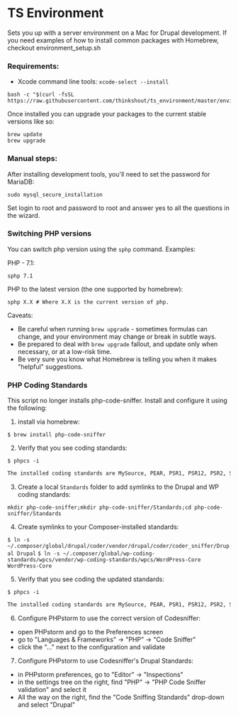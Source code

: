 TS Environment
====================

Sets you up with a server environment on a Mac for Drupal development. If you need examples of how to install common packages with Homebrew, checkout environment_setup.sh

### Requirements:

 - Xcode command line tools: `xcode-select --install`

```
bash -c "$(curl -fsSL https://raw.githubusercontent.com/thinkshout/ts_environment/master/environment_setup.sh)"
```

Once installed you can upgrade your packages to the current stable versions like so:

```
brew update
brew upgrade
```

### Manual steps:

After installing development tools, you'll need to set the password for MariaDB:
```
sudo mysql_secure_installation
```
Set login to root and password to root and answer yes to all the questions in the wizard.


### Switching PHP versions

You can switch php version using the `sphp` command. Examples:

PHP - 7.1:
```
sphp 7.1
```

PHP to the latest version (the one supported by homebrew):
```
sphp X.X # Where X.X is the current version of php.
```

Caveats:

* Be careful when running `brew upgrade` - sometimes formulas can change, and your environment may change or break in subtle ways.
* Be prepared to deal with `brew upgrade` fallout, and update only when necessary, or at a low-risk time.
* Be very sure you know what Homebrew is telling you when it makes "helpful" suggestions.

### PHP Coding Standards

This script no longer installs php-code-sniffer. Install and configure it using the following:

1. install via homebrew:

`$ brew install php-code-sniffer`

2. Verify that you see coding standards:

`$ phpcs -i`

~~~bash
The installed coding standards are MySource, PEAR, PSR1, PSR12, PSR2, Squiz, and Zend`
~~~

3. Create a local `Standards` folder to add symlinks to the Drupal and WP coding standards:

`mkdir php-code-sniffer;mkdir php-code-sniffer/Standards;cd php-code-sniffer/Standards`

4. Create symlinks to your Composer-installed standards:

`$ ln -s ~/.composer/global/drupal/coder/vendor/drupal/coder/coder_sniffer/Drupal Drupal`
`$ ln -s ~/.composer/global/wp-coding-standards/wpcs/vendor/wp-coding-standards/wpcs/WordPress-Core WordPress-Core`

5. Verify that you see coding the updated standards:

`$ phpcs -i`

~~~bash
The installed coding standards are MySource, PEAR, PSR1, PSR12, PSR2, Squiz, Zend, Drupal and WordPress-Core`
~~~

6. Configure PHPstorm to use the correct version of Codesniffer:

- open PHPstorm and go to the Preferences screen
- go to "Languages & Frameworks" -> "PHP" -> "Code Sniffer"
- click the "..." next to the configuration and validate

7. Configure PHPstorm to use Codesniffer's Drupal Standards:

- in PHPstorm preferences, go to "Editor" -> "Inspections"
- in the settings tree on the right, find "PHP" -> "PHP Code Sniffer validation" and select it
- All the way on the right, find the "Code Sniffing Standards" drop-down and select "Drupal"
